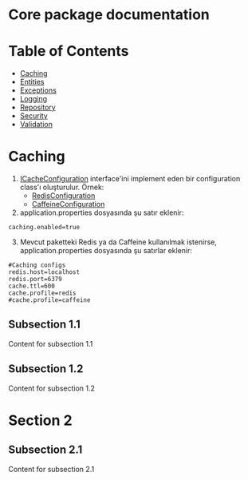 # Core package documentation

# Table of Contents
- [Caching](#Caching)
- [Entities](#section-2)
- [Exceptions](#section-2)
- [Logging](#section-2)
- [Repository](#section-2)
- [Security](#section-2)
- [Validation](#section-2)

# Caching
1. [ICacheConfiguration](src/main/java/com/ts/core/caching/ICacheConfiguration.java) interface'ini implement eden bir configuration class'ı oluşturulur. Örnek:
   - [RedisConfiguration](src/main/java/com/ts/core/caching/examplecacheconfig/RedisConfiguration.java)
   - [CaffeineConfiguration](src/main/java/com/ts/core/caching/examplecacheconfig/CaffeineConfiguration.java)
2. application.properties dosyasında şu satır eklenir:
``` properties
caching.enabled=true
```
3. Mevcut paketteki Redis ya da Caffeine kullanılmak istenirse, application.properties dosyasında şu satırlar eklenir:
``` properties
#Caching configs
redis.host=localhost
redis.port=6379
cache.ttl=600
cache.profile=redis
#cache.profile=caffeine
```

## Subsection 1.1
Content for subsection 1.1
## Subsection 1.2
Content for subsection 1.2

# Section 2
## Subsection 2.1
Content for subsection 2.1